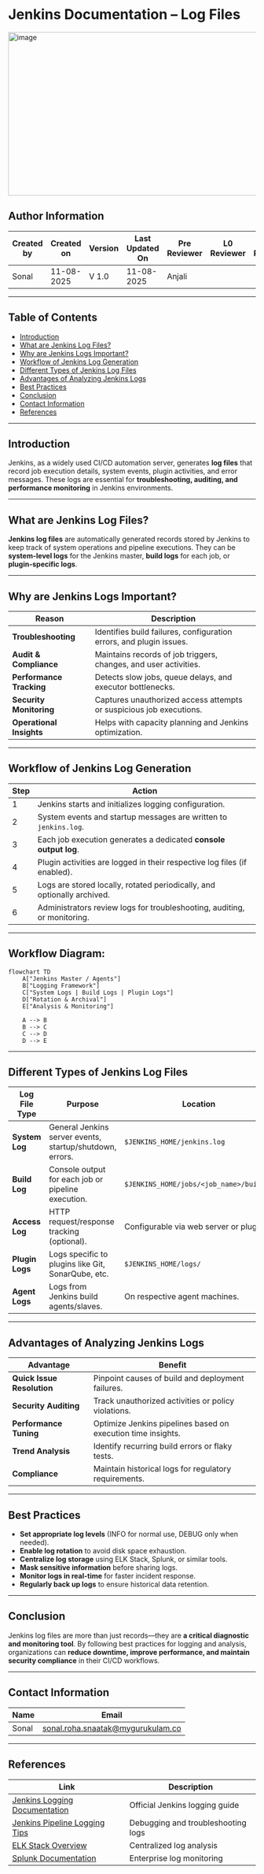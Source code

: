 

# Jenkins Documentation – Log Files

<img width="1032" height="332" alt="image" src="https://github.com/user-attachments/assets/cc9e0629-3087-4f95-afad-6d285aa73dde" />


## Author Information

| Created by | Created on | Version | Last Updated On | Pre Reviewer | L0 Reviewer | L1 Reviewer | L2 Reviewer |
| ---------- | ---------- | ------- | --------------- | ------------ | ----------- | ----------- | ----------- |
| Sonal      | 11-08-2025 | V 1.0   | 11-08-2025      | Anjali       |             |             |             |

---

## Table of Contents

* [Introduction](#introduction)
* [What are Jenkins Log Files?](#what-are-jenkins-log-files)
* [Why are Jenkins Logs Important?](#why-are-jenkins-logs-important)
* [Workflow of Jenkins Log Generation](#workflow-of-jenkins-log-generation)
* [Different Types of Jenkins Log Files](#different-types-of-jenkins-log-files)
* [Advantages of Analyzing Jenkins Logs](#advantages-of-analyzing-jenkins-logs)
* [Best Practices](#best-practices)
* [Conclusion](#conclusion)
* [Contact Information](#contact-information)
* [References](#references)

---

## Introduction

Jenkins, as a widely used CI/CD automation server, generates **log files** that record job execution details, system events, plugin activities, and error messages.
These logs are essential for **troubleshooting, auditing, and performance monitoring** in Jenkins environments.

---

## What are Jenkins Log Files?

**Jenkins log files** are automatically generated records stored by Jenkins to keep track of system operations and pipeline executions.
They can be **system-level logs** for the Jenkins master, **build logs** for each job, or **plugin-specific logs**.

---

## Why are Jenkins Logs Important?

| Reason                   | Description                                                         |
| ------------------------ | ------------------------------------------------------------------- |
| **Troubleshooting**      | Identifies build failures, configuration errors, and plugin issues. |
| **Audit & Compliance**   | Maintains records of job triggers, changes, and user activities.    |
| **Performance Tracking** | Detects slow jobs, queue delays, and executor bottlenecks.          |
| **Security Monitoring**  | Captures unauthorized access attempts or suspicious job executions. |
| **Operational Insights** | Helps with capacity planning and Jenkins optimization.              |

---

## Workflow of Jenkins Log Generation

| Step | Action                                                                   |
| ---- | ------------------------------------------------------------------------ |
| 1    | Jenkins starts and initializes logging configuration.                    |
| 2    | System events and startup messages are written to `jenkins.log`.         |
| 3    | Each job execution generates a dedicated **console output log**.         |
| 4    | Plugin activities are logged in their respective log files (if enabled). |
| 5    | Logs are stored locally, rotated periodically, and optionally archived.  |
| 6    | Administrators review logs for troubleshooting, auditing, or monitoring. |

---

## **Workflow Diagram:**

```mermaid
flowchart TD
    A["Jenkins Master / Agents"]
    B["Logging Framework"]
    C["System Logs | Build Logs | Plugin Logs"]
    D["Rotation & Archival"]
    E["Analysis & Monitoring"]

    A --> B
    B --> C
    C --> D
    D --> E
```

---

## Different Types of Jenkins Log Files

| Log File Type   | Purpose                                                  | Location                                |
| --------------- | -------------------------------------------------------- | --------------------------------------- |
| **System Log**  | General Jenkins server events, startup/shutdown, errors. | `$JENKINS_HOME/jenkins.log`             |
| **Build Log**   | Console output for each job or pipeline execution.       | `$JENKINS_HOME/jobs/<job_name>/builds/` |
| **Access Log**  | HTTP request/response tracking (optional).               | Configurable via web server or plugin.  |
| **Plugin Logs** | Logs specific to plugins like Git, SonarQube, etc.       | `$JENKINS_HOME/logs/`                   |
| **Agent Logs**  | Logs from Jenkins build agents/slaves.                   | On respective agent machines.           |

---

## Advantages of Analyzing Jenkins Logs

| Advantage                  | Benefit                                                      |
| -------------------------- | ------------------------------------------------------------ |
| **Quick Issue Resolution** | Pinpoint causes of build and deployment failures.            |
| **Security Auditing**      | Track unauthorized activities or policy violations.          |
| **Performance Tuning**     | Optimize Jenkins pipelines based on execution time insights. |
| **Trend Analysis**         | Identify recurring build errors or flaky tests.              |
| **Compliance**             | Maintain historical logs for regulatory requirements.        |

---

## Best Practices

* **Set appropriate log levels** (INFO for normal use, DEBUG only when needed).
* **Enable log rotation** to avoid disk space exhaustion.
* **Centralize log storage** using ELK Stack, Splunk, or similar tools.
* **Mask sensitive information** before sharing logs.
* **Monitor logs in real-time** for faster incident response.
* **Regularly back up logs** to ensure historical data retention.

---

## Conclusion

Jenkins log files are more than just records—they are **a critical diagnostic and monitoring tool**.
By following best practices for logging and analysis, organizations can **reduce downtime, improve performance, and maintain security compliance** in their CI/CD workflows.

---

## Contact Information

| Name  | Email                                                                         |
| ----- | ----------------------------------------------------------------------------- |
| Sonal | [sonal.roha.snaatak@mygurukulam.co](mailto:sonal.roha.snaatak@mygurukulam.co) |

---

## References

| Link                                                                                            | Description                        |
| ----------------------------------------------------------------------------------------------- | ---------------------------------- |
| [Jenkins Logging Documentation](https://www.jenkins.io/doc/book/system-administration/logging/) | Official Jenkins logging guide     |
| [Jenkins Pipeline Logging Tips](https://www.jenkins.io/doc/book/pipeline/troubleshooting/)      | Debugging and troubleshooting logs |
| [ELK Stack Overview](https://www.elastic.co/what-is/elk-stack)                                  | Centralized log analysis           |
| [Splunk Documentation](https://docs.splunk.com/)                                                | Enterprise log monitoring          |


